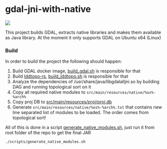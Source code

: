 gdal-jni-with-native
======
[<img src="https://jitpack.io/v/REASY/gdal-jni-with-native.svg">](https://jitpack.io/#REASY/gdal-jni-with-native)

This project builds GDAL, extracts native libraries and makes them available as Java library. At the moment it only supports GDAL on Ubuntu x64  (Linux)

### Build
In order to build the project the following should happen:
1. Build GDAL docker image, [build_gdal.sh](scripts.build_gdal.sh) is responsible for that
2. Build [lddtopo-rs](https://github.com/REASY/lddtopo-rs), [build_lddtopo.sh](scripts/build_lddtopo.sh) is responsible for that
3. Analyze the dependencies of /usr/share/java/libgdalalljni.so by building DAG and running topological sort on it
4. Copy all required native modules to `src/main/resources/native/%os%-%arch%`
5. Copy proj DB to [src/main/resources/proj/proj.db](src/main/resources/proj/proj.db)
7. Generate `src/main/resources/native/%os%-%arch%.txt` that contains new line separated list of modules to be loaded. The order comes from topological sort!

All of this is done in a script [generate_native_modules.sh](scripts/generate_native_modules.sh), just run it from root folder of the repo to get the final JAR
```bash
./scripts/generate_native_modules.sh
```
